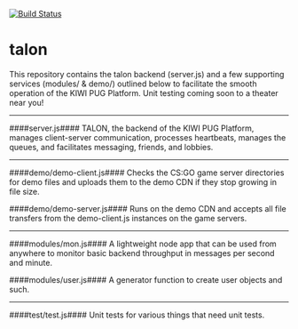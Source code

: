 [![Build Status](https://travis-ci.com/dechristopher/talon.svg?token=Y3xVpkK5ssNWUcAWrYpW&branch=master)](https://travis-ci.com/dechristopher/talon)

# talon
This repository contains the talon backend (server.js) and a few supporting services (modules/ & demo/) outlined below to facilitate the smooth operation of the KIWI PUG Platform. Unit testing coming soon to a theater near you!

---

####server.js####
TALON, the backend of the KIWI PUG Platform, manages client-server communication, processes heartbeats, manages the queues, and
facilitates messaging, friends, and lobbies.

---

####demo/demo-client.js####
Checks the CS:GO game server directories for demo files and uploads them to the demo CDN if they stop growing in file size.  

####demo/demo-server.js####
Runs on the demo CDN and accepts all file transfers from the demo-client.js instances on the game servers.

---

####modules/mon.js####
A lightweight node app that can be used from anywhere to monitor basic backend throughput in messages per second and minute.

####modules/user.js####
A generator function to create user objects and such.

---

####test/test.js####
Unit tests for various things that need unit tests.
